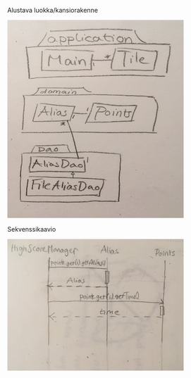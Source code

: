 Alustava luokka/kansiorakenne

<img src="https://github.com/ssuihko/ot-harjoitustyo/blob/master/dokumentaatio/kuvat/IMG_2803.jpg" width="400" height="450">

Sekvenssikaavio

<img src="https://github.com/ssuihko/ot-harjoitustyo/blob/master/dokumentaatio/kuvat/IMG_2830.jpg" width="400" heigth="450">
